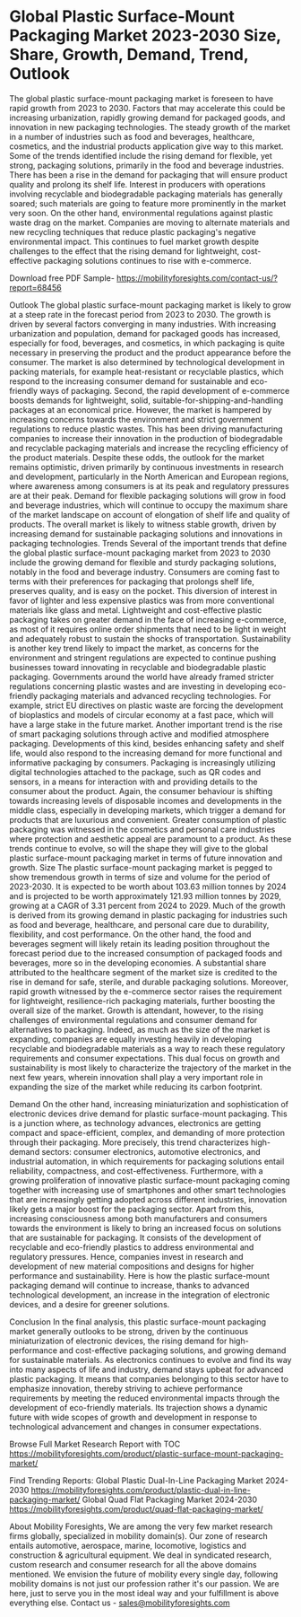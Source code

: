 # Global Plastic Surface-Mount Packaging Market 2023-2030  Size, Share, Growth, Demand, Trend, Outlook

The global plastic surface-mount packaging market is foreseen to have rapid growth from 2023 to 2030. Factors that may accelerate this could be increasing urbanization, rapidly growing demand for packaged goods, and innovation in new packaging technologies. The steady growth of the market in a number of industries such as food and beverages, healthcare, cosmetics, and the industrial products application give way to this market.
Some of the trends identified include the rising demand for flexible, yet strong, packaging solutions, primarily in the food and beverage industries. There has been a rise in the demand for packaging that will ensure product quality and prolong its shelf life. Interest in producers with operations involving recyclable and biodegradable packaging materials has generally soared; such materials are going to feature more prominently in the market very soon.
On the other hand, environmental regulations against plastic waste drag on the market. Companies are moving to alternate materials and new recycling techniques that reduce plastic packaging's negative environmental impact. This continues to fuel market growth despite challenges to the effect that the rising demand for lightweight, cost-effective packaging solutions continues to rise with e-commerce.

Download free PDF Sample- https://mobilityforesights.com/contact-us/?report=68456


Outlook
The global plastic surface-mount packaging market is likely to grow at a steep rate in the forecast period from 2023 to 2030. The growth is driven by several factors converging in many industries. With increasing urbanization and population, demand for packaged goods has increased, especially for food, beverages, and cosmetics, in which packaging is quite necessary in preserving the product and the product appearance before the consumer. The market is also determined by technological development in packing materials, for example heat-resistant or recyclable plastics, which respond to the increasing consumer demand for sustainable and eco-friendly ways of packaging. Second, the rapid development of e-commerce boosts demands for lightweight, solid, suitable-for-shipping-and-handling packages at an economical price.
However, the market is hampered by increasing concerns towards the environment and strict government regulations to reduce plastic wastes. This has been driving manufacturing companies to increase their innovation in the production of biodegradable and recyclable packaging materials and increase the recycling efficiency of the product materials. Despite these odds, the outlook for the market remains optimistic, driven primarily by continuous investments in research and development, particularly in the North American and European regions, where awareness among consumers is at its peak and regulatory pressures are at their peak. Demand for flexible packaging solutions will grow in food and beverage industries, which will continue to occupy the maximum share of the market landscape on account of elongation of shelf life and quality of products. The overall market is likely to witness stable growth, driven by increasing demand for sustainable packaging solutions and innovations in packaging technologies.
Trends
Several of the important trends that define the global plastic surface-mount packaging market from 2023 to 2030 include the growing demand for flexible and sturdy packaging solutions, notably in the food and beverage industry. Consumers are coming fast to terms with their preferences for packaging that prolongs shelf life, preserves quality, and is easy on the pocket. This diversion of interest in favor of lighter and less expensive plastics was from more conventional materials like glass and metal. Lightweight and cost-effective plastic packaging takes on greater demand in the face of increasing e-commerce, as most of it requires online order shipments that need to be light in weight  and adequately robust to sustain the shocks of transportation.
Sustainability is another key trend likely to impact the market, as concerns for the environment and stringent regulations are expected to continue pushing businesses toward innovating in recyclable and biodegradable plastic packaging. Governments around the world have already framed stricter regulations concerning plastic wastes and are investing in developing eco-friendly packaging materials and advanced recycling technologies. For example, strict EU directives on plastic waste are forcing the development of bioplastics and models of circular economy at a fast pace, which will have a large stake in the future market.
Another important trend is the rise of smart packaging solutions through active and modified atmosphere packaging. Developments of this kind, besides enhancing safety and shelf life, would also respond to the increasing demand for more functional and informative packaging by consumers. Packaging is increasingly utilizing digital technologies attached to the package, such as QR codes and sensors, in a means for interaction with and providing details to the consumer about the product.
Again, the consumer behaviour is shifting towards increasing levels of disposable incomes and developments in the middle class, especially in developing markets, which trigger a demand for products that are luxurious and convenient. Greater consumption of plastic packaging was witnessed in the cosmetics and personal care industries where protection and aesthetic appeal are paramount to a product. As these trends continue to evolve, so will the shape they will give to the global plastic surface-mount packaging market in terms of future innovation and growth.
Size
The plastic surface-mount packaging market is pegged to show tremendous growth in terms of size and volume for the period of 2023-2030. It is expected to be worth about 103.63 million tonnes by 2024 and is projected to be worth approximately 121.93 million tonnes by 2029, growing at a CAGR of 3.31 percent from 2024 to 2029. Much of the growth is derived from its growing demand in plastic packaging for industries such as food and beverage, healthcare, and personal care due to durability, flexibility, and cost performance.
On the other hand, the food and beverages segment will likely retain its leading position throughout the forecast period due to the increased consumption of packaged foods and beverages, more so in the developing economies. A substantial share attributed to the healthcare segment of the market size is credited to the rise in demand for safe, sterile, and durable packaging solutions. Moreover, rapid growth witnessed by the e-commerce sector raises the requirement for lightweight, resilience-rich packaging materials, further boosting the overall size of the market.
Growth is attendant, however, to the rising challenges of environmental regulations and consumer demand for alternatives to packaging. Indeed, as much as the size of the market is expanding, companies are equally investing heavily in developing recyclable and biodegradable materials as a way to reach these regulatory requirements and consumer expectations. This dual focus on growth and sustainability is most likely to characterize the trajectory of the market in the next few years, wherein innovation shall play a very important role in expanding the size of the market while reducing its carbon footprint.

Demand 
On the other hand, increasing miniaturization and sophistication of electronic devices drive demand for plastic surface-mount packaging. This is a junction where, as technology advances, electronics are getting compact and space-efficient, complex, and demanding of more protection through their packaging. More precisely, this trend characterizes high-demand sectors: consumer electronics, automotive electronics, and industrial automation, in which requirements for packaging solutions entail reliability, compactness, and cost-effectiveness. Furthermore, with a growing proliferation of innovative plastic surface-mount packaging coming together with increasing use of smartphones and other smart technologies that are increasingly getting adopted across different industries, innovation likely gets a major boost for the packaging sector. Apart from this, increasing consciousness among both manufacturers and consumers towards the environment is likely to bring an increased focus on solutions that are sustainable for packaging. It consists of the development of recyclable and eco-friendly plastics to address environmental and regulatory pressures. Hence, companies invest in research and development of new material compositions and designs for higher performance and sustainability. Here is how the plastic surface-mount packaging demand will continue to increase, thanks to advanced technological development, an increase in the integration of electronic devices, and a desire for greener solutions.

Conclusion
In the final analysis, this plastic surface-mount packaging market generally outlooks to be strong, driven by the continuous miniaturization of electronic devices, the rising demand for high-performance and cost-effective packaging solutions, and growing demand for sustainable materials. As electronics continues to evolve and find its way into many aspects of life and industry, demand stays upbeat for advanced plastic packaging. It means that companies belonging to this sector have to emphasize innovation, thereby striving to achieve performance requirements by meeting the reduced environmental impacts through the development of eco-friendly materials. Its trajection shows a dynamic future with wide scopes of growth and development in response to technological advancement and changes in consumer expectations.

Browse Full Market Research Report with TOC https://mobilityforesights.com/product/plastic-surface-mount-packaging-market/

Find Trending Reports:
Global Plastic Dual-In-Line Packaging Market 2024-2030
https://mobilityforesights.com/product/plastic-dual-in-line-packaging-market/
Global Quad Flat Packaging Market 2024-2030
https://mobilityforesights.com/product/quad-flat-packaging-market/

About Mobility Foresights,
We are among the very few market research firms globally, specialized in mobility domain(s). Our zone of research entails automotive, aerospace, marine, locomotive, logistics and construction & agricultural equipment. We deal in syndicated research, custom research and consumer research for all the above domains mentioned.
We envision the future of mobility every single day, following mobility domains is not just our profession rather it's our passion. We are here, just to serve you in the most ideal way and your fulfillment is above everything else. Contact us -  sales@mobilityforesights.com 

